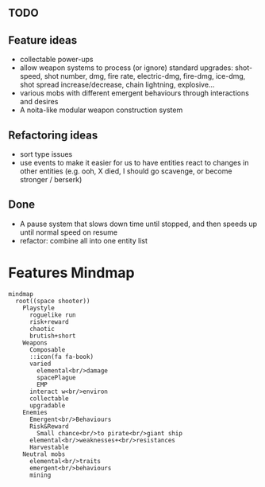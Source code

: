 ## TODO

## Feature ideas

- collectable power-ups
- allow weapon systems to process (or ignore) standard upgrades: shot-speed, shot number, dmg, fire rate, electric-dmg, fire-dmg, ice-dmg, shot spread increase/decrease, chain lightning, explosive...
- various mobs with different emergent behaviours through interactions and desires
- A noita-like modular weapon construction system

## Refactoring ideas

- sort type issues
- use events to make it easier for us to have entities react to changes in other entities (e.g. ooh, X died, I should go scavenge, or become stronger / berserk)

## Done

- A pause system that slows down time until stopped, and then speeds up until normal speed on resume
- refactor: combine all into one entity list

# Features Mindmap

```mermaid
mindmap
  root((space shooter))
    Playstyle
      roguelike run
      risk+reward
      chaotic
      brutish+short
    Weapons
      Composable
      ::icon(fa fa-book)
      varied
        elemental<br/>damage
        spacePlague
        EMP
      interact w<br/>environ
      collectable
      upgradable
    Enemies
      Emergent<br/>Behaviours
      Risk&Reward
        Small chance<br/>to pirate<br/>giant ship
      elemental<br/>weaknesses+<br/>resistances
      Harvestable
    Neutral mobs
      elemental<br/>traits
      emergent<br/>behaviours
      mining
```
